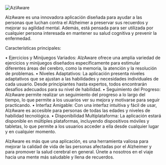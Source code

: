 ![AzlAware](https://i.imgur.com/CRYZtqV.jpeg)

AlzAware es una innovadora aplicación diseñada para ayudar a las personas que luchan contra el Alzheimer a preservar sus recuerdos y mejorar su agilidad mental. Además, está pensada para ser utilizada por cualquier persona interesada en mantener su salud cognitiva y prevenir la enfermedad.


Características principales:

•	Ejercicios y Minijuegos Variados: AlzAware ofrece una amplia variedad de ejercicios y minijuegos diseñados específicamente para estimular diferentes áreas del cerebro, como la memoria, la atención y la resolución de problemas.
•	Niveles Adaptativos: La aplicación presenta niveles adaptativos que se ajustan a las habilidades y necesidades individuales de cada usuario. Desde principiantes hasta expertos, todos encontrarán desafíos adecuados para su nivel de habilidad.
•	Seguimiento del Progreso: AlzAware permite realizar un seguimiento del progreso a lo largo del tiempo, lo que permite a los usuarios ver su mejora y motivarse para seguir practicando.
•	Interfaz Amigable: Con una interfaz intuitiva y fácil de usar, AlzAware es accesible para personas de todas las edades y niveles de habilidad tecnológica.
•	Disponibilidad Multiplataforma: La aplicación estará disponible en múltiples plataformas, incluyendo dispositivos móviles y tabletas, lo que permite a los usuarios acceder a ella desde cualquier lugar y en cualquier momento.


AlzAware es más que una aplicación, es una herramienta valiosa para mejorar la calidad de vida de las personas afectadas por el Alzheimer y para promover la salud cerebral en general. Únete a nosotros en el viaje hacia una mente más saludable y llena de recuerdos.
